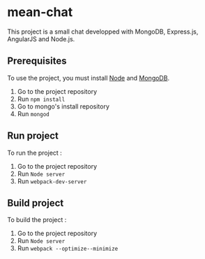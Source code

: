 # mean-chat
This project is a small chat developped with MongoDB, Express.js, AngularJS and Node.js.

## Prerequisites
To use the project, you must install [Node](https://nodejs.org/en/) and [MongoDB](https://www.mongodb.org/).

1. Go to the project repository
3. Run `npm install`
3. Go to mongo's install repository
4. Run `mongod`

## Run project
To run the project : 

1. Go to the project repository
2. Run `Node server`
3. Run `webpack-dev-server`

## Build project
To build the project :

1. Go to the project repository
2. Run `Node server`
3. Run `webpack --optimize--minimize`